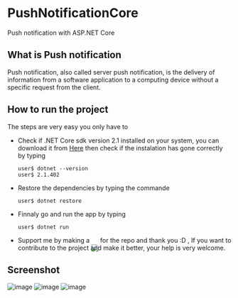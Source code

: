 # PushNotificationCore
Push notification with ASP.NET Core
## What is Push notification
 Push notification, also called server push notification, is the delivery of information from a software application to a computing device without a specific request from the client.
 ## How to run the project
The steps are very easy you only have to
* Check if .NET Core sdk version 2.1 installed on your system, you can download it from [Here](https://www.microsoft.com/net/download/dotnet-core/2.1) then check if the instalation has gone correctly by typing
      
      user$ dotnet --version
      user$ 2.1.402
* Restore the dependencies by typing the commande
  
      user$ dotnet restore
* Finnaly go and run the app by typing

      user$ dotnet run
* Support me by making a <img style="margin-bottom: -20px;" src="https://user-images.githubusercontent.com/24621701/44811262-193e6e00-abcc-11e8-8e61-e52d8c78d5c9.png" /> for the repo and thank you :D , If you want to contribute to the project and make it better, your help is very welcome. 

## Screenshot
![image](https://user-images.githubusercontent.com/24621701/46345818-f14f8980-c613-11e8-90d3-64468936c73b.png)
![image](https://user-images.githubusercontent.com/24621701/46345715-95850080-c613-11e8-959b-fec055e0b7fc.png)
![image](https://user-images.githubusercontent.com/24621701/46345719-9ae24b00-c613-11e8-90f1-a5d2d1e683b3.png)
